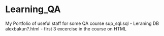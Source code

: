 # Learning_QA
My Portfolio of useful staff for some QA  course
sup_sql.sql - Leraning DB
alexbakun?.html - first 3 excercise in the course on HTML
